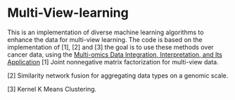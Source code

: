 # Multi-View-learning

This is an implementation of diverse machine learning algorithms to enhance the data for multi-view learning. The code is based on the implementation of [1], [2] and [3] the goal is to use these methods over cancer data, using the [Multi-omics Data Integration, Interpretation, and Its Application](https://www.ncbi.nlm.nih.gov/pmc/articles/PMC7003173/)
[1] Joint nonnegative matrix factorization for multi-view data. 

[2] Similarity network fusion for aggregating data types on a genomic scale.

[3] Kernel K Means Clustering.

